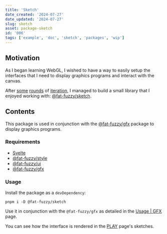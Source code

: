 ```yaml
---
title: 'Sketch'
date_created: '2024-07-27'
date_updated: '2024-07-27'
slug: sketch
asset: package-sketch
id: '006'
tags: ['example', 'doc', 'sketch', 'packages', 'wip']
---
```


## Motivation

As I began learning WebGL, I wished to have a way to easily setup the interfaces that I need to display graphics programs and interact with the canvas.

After [some](https://github.com/patiboh/fuzzy-playground) [rounds](https://github.com/fat-fuzzy/playground) of [iteration](https://github.com/fat-fuzzy/rocks/tree/bd3b697dd999432835dde06e25d4813a1ebc3dfe/packages/ui-s4/src/lib/components/graphics), I managed to build a small library that I enjoyed working with: [@fat-fuzzy/sketch](https://github.com/fat-fuzzy/rocks/tree/main/packages/sketch).

## Contents

This package is used in conjunction with the [@fat-fuzzy/gfx](https://github.com/fat-fuzzy/rocks/tree/main/packages/gfx) package to display graphics programs.

### Requirements

- [Svelte](https://svelte.dev/)
- [@fat-fuzzy/style](https://github.com/fat-fuzzy/rocks/tree/main/packages/style)
- [@fat-fuzzy/ui](https://github.com/fat-fuzzy/rocks/tree/main/packages/ui)
- [@fat-fuzzy/gfx](https://github.com/fat-fuzzy/rocks/tree/main/packages/gfx)

### Usage

Install the package as a `devDependency`:

```shell
pnpm i -D @fat-fuzzy/sketch
```

Use it in conjunction with the `@fat-fuzzy/gfx` as detailed in the [Usage | GFX](/doc/usage/gfx) page.

You can see how the interface is rendered in the [PLAY](/play) page's sketches.
